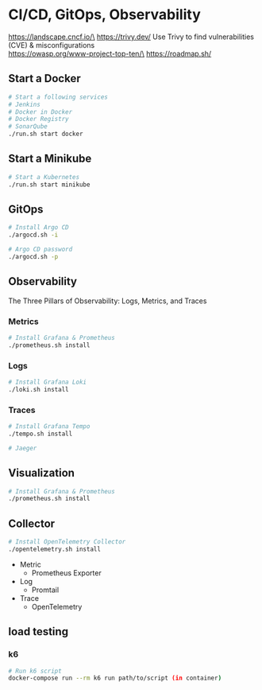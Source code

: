 # CI/CD, GitOps, Observability
https://landscape.cncf.io/\
https://trivy.dev/ Use Trivy to find vulnerabilities (CVE) & misconfigurations\
https://owasp.org/www-project-top-ten/\
https://roadmap.sh/

## Start a Docker
``` bash
# Start a following services
# Jenkins
# Docker in Docker
# Docker Registry
# SonarQube
./run.sh start docker
```

## Start a Minikube
``` bash
# Start a Kubernetes
./run.sh start minikube
```

## GitOps
``` bash
# Install Argo CD
./argocd.sh -i

# Argo CD password
./argocd.sh -p
```

## Observability
The Three Pillars of Observability: Logs, Metrics, and Traces

### Metrics
``` bash
# Install Grafana & Prometheus
./prometheus.sh install
```

### Logs
``` bash
# Install Grafana Loki
./loki.sh install
```

### Traces
``` bash
# Install Grafana Tempo
./tempo.sh install

# Jaeger
```

 
## Visualization
``` bash
# Install Grafana & Prometheus
./prometheus.sh install
```

## Collector
``` bash
# Install OpenTelemetry Collector
./opentelemetry.sh install
```
- Metric
    - Prometheus Exporter
- Log
    - Promtail
- Trace
    - OpenTelemetry

## load testing

### k6
``` bash
# Run k6 script
docker-compose run --rm k6 run path/to/script (in container)
```
